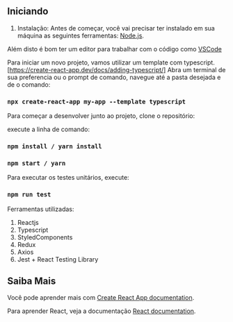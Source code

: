 ## Iniciando

1. Instalação: 
Antes de começar, você vai precisar ter instalado em sua máquina as seguintes ferramentas:
[Node.js](https://nodejs.org/en/). 

Além disto é bom ter um editor para trabalhar com o código como [VSCode](https://code.visualstudio.com/)

Para iniciar um novo projeto, vamos utilizar um template com typescript.[https://create-react-app.dev/docs/adding-typescript/]
Abra um terminal de sua preferencia ou o prompt de comando, navegue até a pasta desejada e de o comando: 
### `npx create-react-app my-app --template typescript`

Para começar a desenvolver junto ao projeto, clone o repositório:

execute a linha de comando: 
### `npm install / yarn install`
### `npm start / yarn`

Para executar os testes unitários, execute:
### `npm run test`

Ferramentas utilizadas: 
    <ol>
        <li>Reactjs</li>
        <li>Typescript</li>
        <li>StyledComponents</li>
        <li>Redux</li>
        <li>Axios</li>
        <li>Jest + React Testing Library</li>
    </ol>

## Saiba Mais

Você pode aprender mais com [Create React App documentation](https://facebook.github.io/create-react-app/docs/getting-started).

Para aprender React, veja a documentação [React documentation](https://reactjs.org/).
